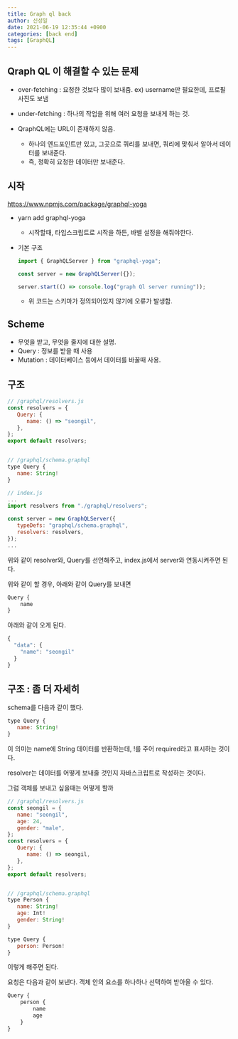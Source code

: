 ```yaml
---
title: Graph ql back
author: 신성일
date: 2021-06-19 12:35:44 +0900
categories: [back end]
tags: [GraphQL]
---
```


## Qraph QL 이 해결할 수 있는 문제

- over-fetching : 요청한 것보다 많이 보내줌. ex) username만 필요한데, 프로필 사진도 보냄
- under-fetching : 하나의 작업을 위해 여러 요청을 보내게 하는 것.

- QraphQL에는 URL이 존재하지 않음.
  - 하나의 엔드포인트만 있고, 그곳으로 쿼리를 보내면, 쿼리에 맞춰서 알아서 데이터를 보내준다.
  - 즉, 정확히 요청한 데이터만 보내준다.

## 시작

https://www.npmjs.com/package/graphql-yoga

- yarn add graphql-yoga

  - 시작할때, 타입스크립트로 시작을 하든, 바벨 설정을 해줘야한다.

- 기본 구조

  ```js
  import { GraphQLServer } from "graphql-yoga";

  const server = new GraphQLServer({});

  server.start(() => console.log("graph Ql server running"));
  ```

  - 위 코드는 스키마가 정의되어있지 않기에 오류가 발생함.

## Scheme

- 무엇을 받고, 무엇을 줄지에 대한 설명.
- Query : 정보를 받을 때 사용
- Mutation : 데이터베이스 등에서 데이터를 바꿀때 사용.

## 구조

```js
// /graphql/resolvers.js
const resolvers = {
   Query: {
      name: () => "seongil",
   },
};
export default resolvers;


// /graphql/schema.graphql
type Query {
   name: String!
}

// index.js
...
import resolvers from "./graphql/resolvers";

const server = new GraphQLServer({
   typeDefs: "graphql/schema.graphql",
   resolvers: resolvers,
});
...
```

위와 같이 resolver와, Query를 선언해주고, index.js에서 server와 연동시켜주면 된다.

위와 같이 할 경우, 아래와 같이 Query를 보내면

```js
Query {
    name
}
```

아래와 같이 오게 된다.

```js
{
  "data": {
    "name": "seongil"
  }
}
```

## 구조 : 좀 더 자세히

schema를 다음과 같이 했다.

```js
type Query {
   name: String!
}
```

이 의미는 name에 String 데이터를 반환하는데, !를 주어 required라고 표시하는 것이다.

resolver는 데이터를 어떻게 보내줄 것인지 자바스크립트로 작성하는 것이다.

그럼 객체를 보내고 싶을때는 어떻게 할까

```js
// /graphql/resolvers.js
const seongil = {
   name: "seongil",
   age: 24,
   gender: "male",
};
const resolvers = {
   Query: {
      name: () => seongil,
   },
};
export default resolvers;


// /graphql/schema.graphql
type Person {
   name: String!
   age: Int!
   gender: String!
}

type Query {
   person: Person!
}
```

이렇게 해주면 된다.

요청은 다음과 같이 보낸다. 객체 안의 요소를 하나하나 선택하여 받아올 수 있다.

```js
Query {
    person {
        name
        age
    }
}
```
